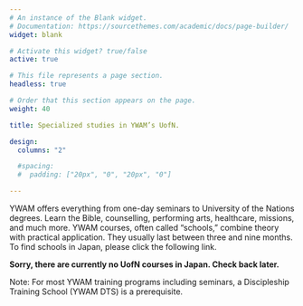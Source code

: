 ```yaml
---
# An instance of the Blank widget.
# Documentation: https://sourcethemes.com/academic/docs/page-builder/
widget: blank

# Activate this widget? true/false
active: true

# This file represents a page section.
headless: true

# Order that this section appears on the page.
weight: 40

title: Specialized studies in YWAM’s UofN.

design:
  columns: "2"

  #spacing:
  #  padding: ["20px", "0", "20px", "0"]

---
```


YWAM offers everything from one-day seminars to University of the Nations degrees. Learn the Bible, counselling, performing arts, healthcare, missions, and much more. YWAM courses, often called “schools,” combine theory with practical application. They usually last between three and nine months. To find schools in Japan, please click the following link.

**Sorry, there are currently no UofN courses in Japan. Check back later.**

Note: For most YWAM training programs including seminars, a Discipleship Training School (YWAM DTS) is a prerequisite.

